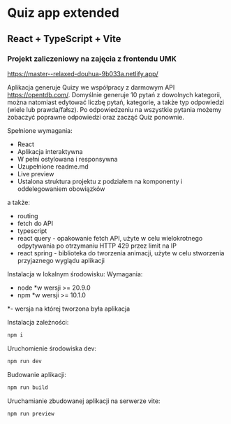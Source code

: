 # Quiz app extended
## React + TypeScript + Vite

### Projekt zaliczeniowy na zajęcia z frontendu UMK

https://master--relaxed-douhua-9b033a.netlify.app/

Aplikacja generuje Quizy we współpracy z darmowym API https://opentdb.com/. Domyślnie generuje 10 pytań z dowolnych kategorii, można natomiast edytować liczbę pytań, kategorie, a także typ odpowiedzi (wiele lub prawda/fałsz). Po odpowiedzeniu na wszystkie pytania możemy zobaczyć poprawne odpowiedzi oraz zacząć Quiz ponownie.

Spełnione wymagania:
* React
* Aplikacja interaktywna
* W pełni ostylowana i responsywna
* Uzupełnione readme.md
* Live preview
* Ustalona struktura projektu z podziałem na komponenty i oddelegowaniem obowiązków

a także:
* routing
* fetch do API
* typescript 
* react query - opakowanie fetch API, użyte w celu wielokrotnego odpytywania po otrzymaniu HTTP 429 przez limit na IP
* react spring - biblioteka do tworzenia animacji, użyte w celu stworzenia przyjaznego wyglądu aplikacji

Instalacja w lokalnym środowisku:
Wymagania:
* node *w wersji >= 20.9.0
* npm *w wersji >= 10.1.0
  
\*- wersja na której tworzona była aplikacja

Instalacja zależności:
```bash
npm i
```

Uruchomienie środowiska dev:
```bash
npm run dev
```

Budowanie aplikacji:
```bash
npm run build
```

Uruchamianie zbudowanej aplikacji na serwerze vite:
```bash
npm run preview
```
